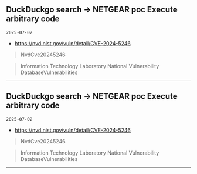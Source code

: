 ## DuckDuckgo search -> NETGEAR poc Execute arbitrary code
`2025-07-02`

* https://nvd.nist.gov/vuln/detail/CVE-2024-5246

<blockquote>
 NvdCve20245246
</blockquote>
<blockquote>
Information Technology Laboratory National Vulnerability DatabaseVulnerabilities
</blockquote>

---

## DuckDuckgo search -> NETGEAR poc Execute arbitrary code
`2025-07-02`

* https://nvd.nist.gov/vuln/detail/CVE-2024-5246

<blockquote>
 NvdCve20245246
</blockquote>
<blockquote>
Information Technology Laboratory National Vulnerability DatabaseVulnerabilities
</blockquote>

---

